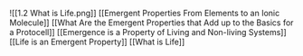 ![[1.2 What is Life.png]]
[[Emergent Properties From Elements to an Ionic Molecule]]
[[What Are the Emergent Properties that Add up to the Basics for a Protocell]]
[[Emergence is a Property of Living and Non-living Systems]]
[[Life is an Emergent Property]]
[[What is Life]]

